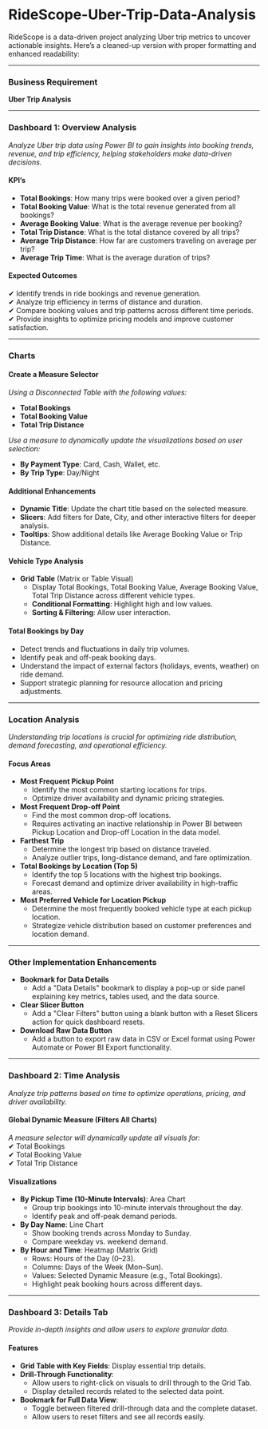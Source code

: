 # RideScope-Uber-Trip-Data-Analysis
RideScope is a data-driven project analyzing Uber trip metrics to uncover actionable insights.
Here’s a cleaned-up version with proper formatting and enhanced readability:

---

### **Business Requirement**  
**Uber Trip Analysis**

---

### **Dashboard 1: Overview Analysis**  
*Analyze Uber trip data using Power BI to gain insights into booking trends, revenue, and trip efficiency, helping stakeholders make data-driven decisions.*

#### **KPI’s**
- **Total Bookings**: How many trips were booked over a given period?  
- **Total Booking Value**: What is the total revenue generated from all bookings?  
- **Average Booking Value**: What is the average revenue per booking?  
- **Total Trip Distance**: What is the total distance covered by all trips?  
- **Average Trip Distance**: How far are customers traveling on average per trip?  
- **Average Trip Time**: What is the average duration of trips?  

#### **Expected Outcomes**
✔ Identify trends in ride bookings and revenue generation.  
✔ Analyze trip efficiency in terms of distance and duration.  
✔ Compare booking values and trip patterns across different time periods.  
✔ Provide insights to optimize pricing models and improve customer satisfaction.  

---

### **Charts**  
#### **Create a Measure Selector**  
*Using a Disconnected Table with the following values:*  
- **Total Bookings**  
- **Total Booking Value**  
- **Total Trip Distance**  

*Use a measure to dynamically update the visualizations based on user selection:*  
- **By Payment Type**: Card, Cash, Wallet, etc.  
- **By Trip Type**: Day/Night  

#### **Additional Enhancements**
- **Dynamic Title**: Update the chart title based on the selected measure.  
- **Slicers**: Add filters for Date, City, and other interactive filters for deeper analysis.  
- **Tooltips**: Show additional details like Average Booking Value or Trip Distance.  

#### **Vehicle Type Analysis**  
- **Grid Table** (Matrix or Table Visual)  
   - Display Total Bookings, Total Booking Value, Average Booking Value, Total Trip Distance across different vehicle types.  
   - **Conditional Formatting**: Highlight high and low values.  
   - **Sorting & Filtering**: Allow user interaction.  

#### **Total Bookings by Day**  
- Detect trends and fluctuations in daily trip volumes.  
- Identify peak and off-peak booking days.  
- Understand the impact of external factors (holidays, events, weather) on ride demand.  
- Support strategic planning for resource allocation and pricing adjustments.  

---

### **Location Analysis**
*Understanding trip locations is crucial for optimizing ride distribution, demand forecasting, and operational efficiency.*  
#### **Focus Areas**
- **Most Frequent Pickup Point**  
   - Identify the most common starting locations for trips.  
   - Optimize driver availability and dynamic pricing strategies.  
- **Most Frequent Drop-off Point**  
   - Find the most common drop-off locations.  
   - Requires activating an inactive relationship in Power BI between Pickup Location and Drop-off Location in the data model.  
- **Farthest Trip**  
   - Determine the longest trip based on distance traveled.  
   - Analyze outlier trips, long-distance demand, and fare optimization.  
- **Total Bookings by Location (Top 5)**  
   - Identify the top 5 locations with the highest trip bookings.  
   - Forecast demand and optimize driver availability in high-traffic areas.  
- **Most Preferred Vehicle for Location Pickup**  
   - Determine the most frequently booked vehicle type at each pickup location.  
   - Strategize vehicle distribution based on customer preferences and location demand.  

---

### **Other Implementation Enhancements**  
- **Bookmark for Data Details**  
   - Add a "Data Details" bookmark to display a pop-up or side panel explaining key metrics, tables used, and the data source.  
- **Clear Slicer Button**  
   - Add a "Clear Filters" button using a blank button with a Reset Slicers action for quick dashboard resets.  
- **Download Raw Data Button**  
   - Add a button to export raw data in CSV or Excel format using Power Automate or Power BI Export functionality.  

---

### **Dashboard 2: Time Analysis**  
*Analyze trip patterns based on time to optimize operations, pricing, and driver availability.*  

#### **Global Dynamic Measure (Filters All Charts)**  
*A measure selector will dynamically update all visuals for:*  
✔ Total Bookings  
✔ Total Booking Value  
✔ Total Trip Distance  

#### **Visualizations**
- **By Pickup Time (10-Minute Intervals)**: Area Chart  
   - Group trip bookings into 10-minute intervals throughout the day.  
   - Identify peak and off-peak demand periods.  
- **By Day Name**: Line Chart  
   - Show booking trends across Monday to Sunday.  
   - Compare weekday vs. weekend demand.  
- **By Hour and Time**: Heatmap (Matrix Grid)  
   - Rows: Hours of the Day (0–23).  
   - Columns: Days of the Week (Mon–Sun).  
   - Values: Selected Dynamic Measure (e.g., Total Bookings).  
   - Highlight peak booking hours across different days.  

---

### **Dashboard 3: Details Tab**  
*Provide in-depth insights and allow users to explore granular data.*  

#### **Features**
- **Grid Table with Key Fields**: Display essential trip details.  
- **Drill-Through Functionality**:  
   - Allow users to right-click on visuals to drill through to the Grid Tab.  
   - Display detailed records related to the selected data point.  
- **Bookmark for Full Data View**:  
   - Toggle between filtered drill-through data and the complete dataset.  
   - Allow users to reset filters and see all records easily.  
